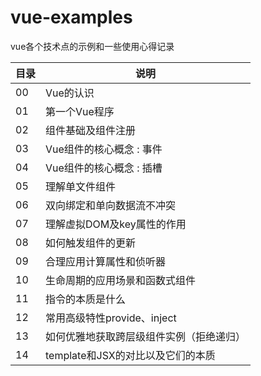 # vue-examples
vue各个技术点的示例和一些使用心得记录

目录 | 说明
---|---
00 | Vue的认识
01 | 第一个Vue程序
02 | 组件基础及组件注册
03 | Vue组件的核心概念 : 事件 
04 | Vue组件的核心概念 : 插槽
05 | 理解单文件组件
06 | 双向绑定和单向数据流不冲突
07 | 理解虚拟DOM及key属性的作用
08 | 如何触发组件的更新
09 | 合理应用计算属性和侦听器
10 | 生命周期的应用场景和函数式组件
11 | 指令的本质是什么
12 | 常用高级特性provide、inject
13 | 如何优雅地获取跨层级组件实例（拒绝递归）
14 | template和JSX的对比以及它们的本质
